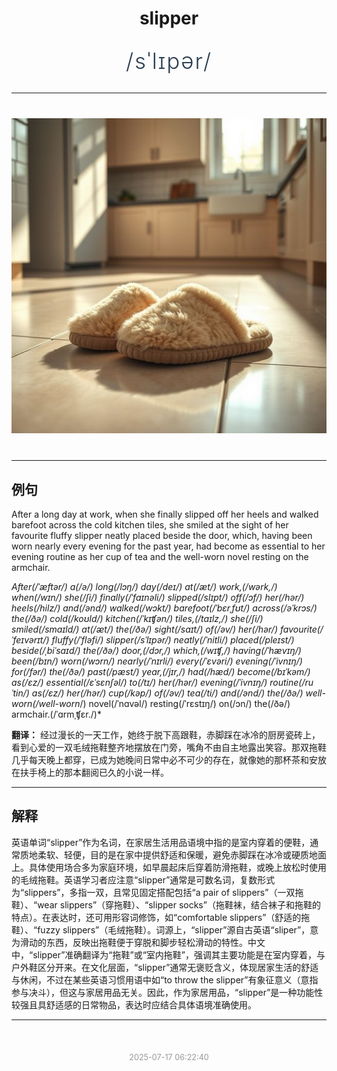<div align="center">

# slipper

<div style="margin: 30px 0;">
<h1 style="font-size: 2.5em; font-weight: 300; letter-spacing: 2px; margin: 0; color: #2c3e50;">
/sˈlɪpər/
</h1>
</div>

</div>

---

<div align="center" style="margin: 40px 0;">

![slipper](images/slipper.png)

</div>

---

## 例句

After a long day at work, when she finally slipped off her heels and walked barefoot across the cold kitchen tiles, she smiled at the sight of her favourite fluffy slipper neatly placed beside the door, which, having been worn nearly every evening for the past year, had become as essential to her evening routine as her cup of tea and the well-worn novel resting on the armchair.

*After(/ˈæftər/) a(/ə/) long(/lɔŋ/) day(/deɪ/) at(/æt/) work,(/wərk,/) when(/wɪn/) she(/ʃi/) finally(/ˈfaɪnəli/) slipped(/slɪpt/) off(/ɔf/) her(/hər/) heels(/hilz/) and(/ənd/) walked(/wɔkt/) barefoot(/ˈbɛrˌfʊt/) across(/əˈkrɔs/) the(/ðə/) cold(/koʊld/) kitchen(/ˈkɪʧən/) tiles,(/taɪlz,/) she(/ʃi/) smiled(/smaɪld/) at(/æt/) the(/ðə/) sight(/saɪt/) of(/əv/) her(/hər/) favourite(/ˈfeɪvərɪt/) fluffy(/ˈfləfi/) slipper(/sˈlɪpər/) neatly(/ˈnitli/) placed(/pleɪst/) beside(/ˌbiˈsaɪd/) the(/ðə/) door,(/dɔr,/) which,(/wɪʧ,/) having(/ˈhævɪŋ/) been(/bɪn/) worn(/wɔrn/) nearly(/ˈnɪrli/) every(/ˈɛvəri/) evening(/ˈivnɪŋ/) for(/fər/) the(/ðə/) past(/pæst/) year,(/jɪr,/) had(/hæd/) become(/bɪˈkəm/) as(/ɛz/) essential(/ɛˈsɛnʃəl/) to(/tɪ/) her(/hər/) evening(/ˈivnɪŋ/) routine(/ruˈtin/) as(/ɛz/) her(/hər/) cup(/kəp/) of(/əv/) tea(/ti/) and(/ənd/) the(/ðə/) well-worn(/well-worn*/) novel(/ˈnɑvəl/) resting(/ˈrɛstɪŋ/) on(/ɔn/) the(/ðə/) armchair.(/ˈɑrmˌʧɛr./)*

**翻译：** 经过漫长的一天工作，她终于脱下高跟鞋，赤脚踩在冰冷的厨房瓷砖上，看到心爱的一双毛绒拖鞋整齐地摆放在门旁，嘴角不由自主地露出笑容。那双拖鞋几乎每天晚上都穿，已成为她晚间日常中必不可少的存在，就像她的那杯茶和安放在扶手椅上的那本翻阅已久的小说一样。

---

## 解释

英语单词“slipper”作为名词，在家居生活用品语境中指的是室内穿着的便鞋，通常质地柔软、轻便，目的是在家中提供舒适和保暖，避免赤脚踩在冰冷或硬质地面上。具体使用场合多为家庭环境，如早晨起床后穿着防滑拖鞋，或晚上放松时使用的毛绒拖鞋。英语学习者应注意“slipper”通常是可数名词，复数形式为“slippers”，多指一双，且常见固定搭配包括“a pair of slippers”（一双拖鞋）、“wear slippers”（穿拖鞋）、“slipper socks”（拖鞋袜，结合袜子和拖鞋的特点）。在表达时，还可用形容词修饰，如“comfortable slippers”（舒适的拖鞋）、“fuzzy slippers”（毛绒拖鞋）。词源上，“slipper”源自古英语“sliper”，意为滑动的东西，反映出拖鞋便于穿脱和脚步轻松滑动的特性。中文中，“slipper”准确翻译为“拖鞋”或“室内拖鞋”，强调其主要功能是在室内穿着，与户外鞋区分开来。在文化层面，“slipper”通常无褒贬含义，体现居家生活的舒适与休闲，不过在某些英语习惯用语中如“to throw the slipper”有象征意义（意指参与决斗），但这与家居用品无关。因此，作为家居用品，“slipper”是一种功能性较强且具舒适感的日常物品，表达时应结合具体语境准确使用。


---

<div align="center" style="margin-top: 50px;">
<small style="color: #999; font-size: 0.9em;">2025-07-17 06:22:40</small>
</div>
